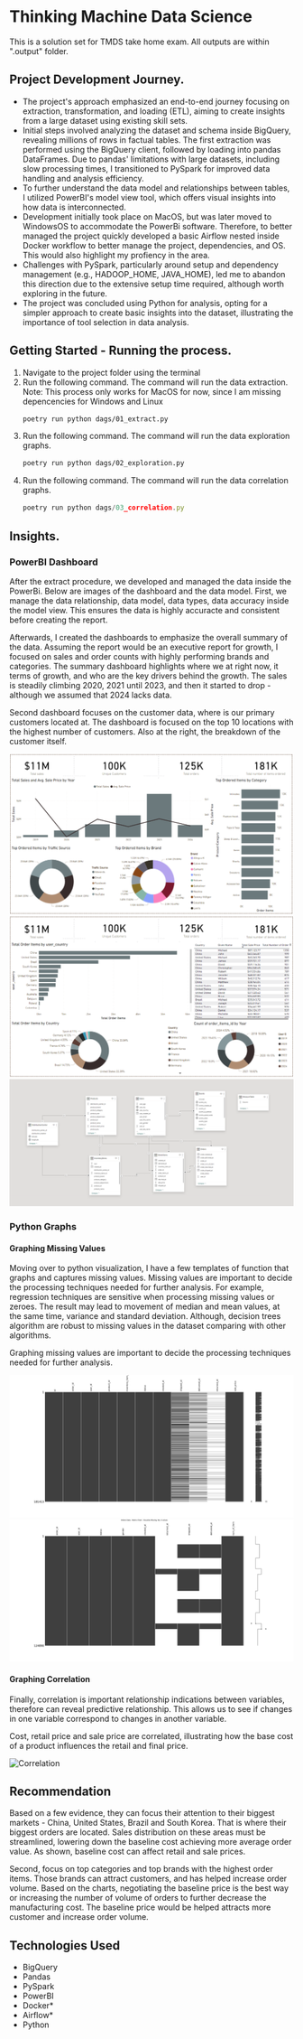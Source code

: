 # Thinking Machine Data Science
This is a solution set for TMDS take home exam. All outputs are within ".output" folder.

<!-- Project Development -->
## Project Development Journey.
- The project's approach emphasized an end-to-end journey focusing on extraction, transformation, and loading (ETL), aiming to create insights from a large dataset using existing skill sets.
- Initial steps involved analyzing the dataset and schema inside BigQuery, revealing millions of rows in factual tables. The first extraction was performed using the BigQuery client, followed by loading into pandas DataFrames. Due to pandas' limitations with large datasets, including slow processing times, I transitioned to PySpark for improved data handling and analysis efficiency.
- To further understand the data model and relationships between tables, I utilized PowerBI's model view tool, which offers visual insights into how data is interconnected.
- Development initially took place on MacOS, but was later moved to WindowsOS to accommodate the PowerBi software. Therefore, to better managed the project quickly developed a basic Airflow nested inside Docker workflow to better manage the project, dependencies, and OS. This would also highlight my profiency in the area.
- Challenges with PySpark, particularly around setup and dependency management (e.g., HADOOP_HOME, JAVA_HOME), led me to abandon this direction due to the extensive setup time required, although worth exploring in the future.
- The project was concluded using Python for analysis, opting for a simpler approach to create basic insights into the dataset, illustrating the importance of tool selection in data analysis.

## Getting Started - Running the process.

1. Navigate to the project folder using the terminal
2. Run the following command. The command will run the data extraction. Note: This process only works for MacOS for now, since I am missing depencencies for Windows and Linux
   ```sh
   poetry run python dags/01_extract.py
   ```
3. Run the following command. The command will run the data exploration graphs.
   ```sh
   poetry run python dags/02_exploration.py
   ```
4. Run the following command. The command will run the data correlation graphs.
   ```js
   poetry run python dags/03_correlation.py
   ```
## Insights.

### PowerBI Dashboard
After the extract procedure, we developed and managed the data inside the PowerBi. Below are images of the dashboard and the data model. First, we manage the data relationship, data model, data types, data accuracy inside the model view. This ensures the data is highly accuracte and consistent before creating the report.

Afterwards, I created the dashboards to emphasize the overall summary of the data. Assuming the report would be an executive report for growth, I focused on sales and order counts with highly performing brands and categories. The summary dashboard highlights where we at right now, it terms of growth, and who are the key drivers behind the growth. The sales is steadily climbing 2020, 2021 until 2023, and then it started to drop - although we assumed that 2024 lacks data.

Second dashboard focuses on the customer data, where is our primary customers located at. The dashboard is focused on the top 10 locations with the highest number of customers. Also at the right, the breakdown of the customer itself.

![Dashboard Summary](.output/01_pbi/01_Summary.PNG)
![Dashboard Customer](.output/01_pbi/02_Customer.PNG)
![Dashboard DataModel](.output/01_pbi/03_PBI_DataModel.PNG)

### Python Graphs

#### Graphing Missing Values
Moving over to python visualization, I have a few templates of function that graphs and captures missing values. Missing values are important to decide the processing techniques needed for further analysis. For example, regression techniques are sensitive when processing missing values or zeroes. The result may lead to movement of median and mean values, at the same time, variance and standard deviation. Although, decision trees algorithm are robust to missing values in the dataset comparing with other algorithms. 

Graphing missing values are important to decide the processing techniques needed for further analysis.

![Missing Values](.output/03_graph_missing/2024210-Order_ItemsData_MatrixChart-NullExplore.png)
![Missing Values Second](.output/03_graph_missing/2024210-OrdersData_MatrixChart-NullExplore.png)

#### Graphing Correlation

Finally, correlation is important relationship indications between variables, therefore can reveal predictive relationship. This allows us to see if changes in one variable correspond to changes in another variable.

Cost, retail price and sale price are correlated, illustrating how the base cost of a product influences the retail and final price.

![Correlation](.output/04_evaluate/2024210-Correlation_Merged_DataData_CorrSpearman.png)

## Recommendation

Based on a few evidence, they can focus their attention to their biggest markets - China, United States, Brazil and South Korea. That is where their biggest orders are located. Sales distribution on these areas must be streamlined, lowering down the baseline cost achieving more average order value. As shown, baseline cost can affect retail and sale prices.

Second, focus on top categories and top brands with the highest order items. Those brands can attract customers, and has helped increase order volume.
Based on the charts, negotiating the baseline price is the best way or increasing the number of volume of orders to further decrease the manufacturing cost. The baseline price would be helped attracts more customer and increase order volume.

## Technologies Used
- BigQuery
- Pandas
- PySpark
- PowerBI
- Docker*
- Airflow*
- Python